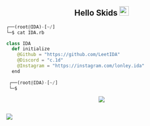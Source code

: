 <h2 align="center">Hello Skids <img src="https://media.tenor.com/NCRHhqkXrJYAAAAi/programmers-go-internet.gif" height="25px"></h2>

```python
┌──(root@IDA)-[~/]
└─$ cat IDA.rb

class IDA
  def initialize
    @Github = "https://github.com/LeetIDA"
    @Discord = "c.1d"
    @Instagram = "https://instagram.com/lonley.ida"
  end
  
 ┌──(root@IDA)-[~/]
 └─$
```

<p align="center">
  <a href="https://skillicons.dev">
    <img src="https://skillicons.dev/icons?i=python,powershell,bash,c,cs,cpp,ruby,js,php,mongodb,mysql,css,html" />
  </a>
</p>
<h2 align="center"></h2>

![](https://raw.githubusercontent.com/Sutil/Sutil/2b2fad3bf54522bb30c8c170591fc68ff51b69e6/github-contribution-grid-snake2.svg)
